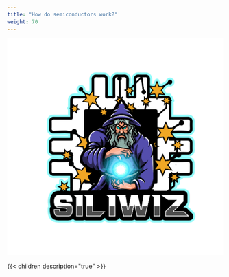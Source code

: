 ```yaml
---
title: "How do semiconductors work?"
weight: 70
---
```


[![](images/image60.png?width=40pc)](https://app.siliwiz.com)

{{< children description="true" >}}
